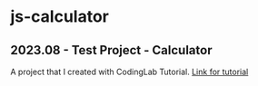 # js-calculator
## 2023.08 - Test Project - Calculator
A project that I created with CodingLab Tutorial. [Link for tutorial](https://www.youtube.com/watch?v=cHkN82X3KNU&pp=ygUWanMgY2FsY3VsYXRvciB0dXRvcmlhbA%3D%3D)
